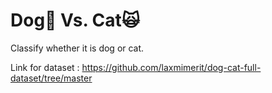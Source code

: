 # Dog🐶  Vs. Cat🙀

Classify whether it is dog or cat.

Link for dataset : https://github.com/laxmimerit/dog-cat-full-dataset/tree/master
